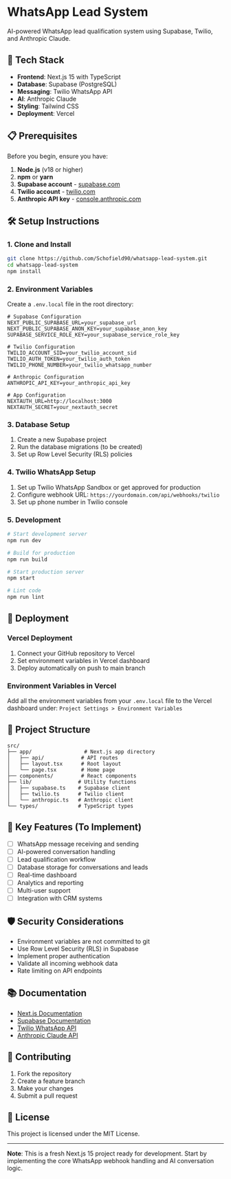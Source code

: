 # WhatsApp Lead System

AI-powered WhatsApp lead qualification system using Supabase, Twilio, and Anthropic Claude.

## 🚀 Tech Stack

- **Frontend**: Next.js 15 with TypeScript
- **Database**: Supabase (PostgreSQL)
- **Messaging**: Twilio WhatsApp API
- **AI**: Anthropic Claude
- **Styling**: Tailwind CSS
- **Deployment**: Vercel

## 📋 Prerequisites

Before you begin, ensure you have:

1. **Node.js** (v18 or higher)
2. **npm** or **yarn**
3. **Supabase account** - [supabase.com](https://supabase.com)
4. **Twilio account** - [twilio.com](https://twilio.com)
5. **Anthropic API key** - [console.anthropic.com](https://console.anthropic.com)

## 🛠️ Setup Instructions

### 1. Clone and Install

```bash
git clone https://github.com/Schofield90/whatsapp-lead-system.git
cd whatsapp-lead-system
npm install
```

### 2. Environment Variables

Create a `.env.local` file in the root directory:

```env
# Supabase Configuration
NEXT_PUBLIC_SUPABASE_URL=your_supabase_url
NEXT_PUBLIC_SUPABASE_ANON_KEY=your_supabase_anon_key
SUPABASE_SERVICE_ROLE_KEY=your_supabase_service_role_key

# Twilio Configuration
TWILIO_ACCOUNT_SID=your_twilio_account_sid
TWILIO_AUTH_TOKEN=your_twilio_auth_token
TWILIO_PHONE_NUMBER=your_twilio_whatsapp_number

# Anthropic Configuration
ANTHROPIC_API_KEY=your_anthropic_api_key

# App Configuration
NEXTAUTH_URL=http://localhost:3000
NEXTAUTH_SECRET=your_nextauth_secret
```

### 3. Database Setup

1. Create a new Supabase project
2. Run the database migrations (to be created)
3. Set up Row Level Security (RLS) policies

### 4. Twilio WhatsApp Setup

1. Set up Twilio WhatsApp Sandbox or get approved for production
2. Configure webhook URL: `https://yourdomain.com/api/webhooks/twilio`
3. Set up phone number in Twilio console

### 5. Development

```bash
# Start development server
npm run dev

# Build for production
npm run build

# Start production server
npm start

# Lint code
npm run lint
```

## 🚢 Deployment

### Vercel Deployment

1. Connect your GitHub repository to Vercel
2. Set environment variables in Vercel dashboard
3. Deploy automatically on push to main branch

### Environment Variables in Vercel

Add all the environment variables from your `.env.local` file to the Vercel dashboard under:
`Project Settings > Environment Variables`

## 📁 Project Structure

```
src/
├── app/                 # Next.js app directory
│   ├── api/            # API routes
│   ├── layout.tsx      # Root layout
│   └── page.tsx        # Home page
├── components/         # React components
├── lib/               # Utility functions
│   ├── supabase.ts    # Supabase client
│   ├── twilio.ts      # Twilio client
│   └── anthropic.ts   # Anthropic client
└── types/             # TypeScript types
```

## 🔧 Key Features (To Implement)

- [ ] WhatsApp message receiving and sending
- [ ] AI-powered conversation handling
- [ ] Lead qualification workflow
- [ ] Database storage for conversations and leads
- [ ] Real-time dashboard
- [ ] Analytics and reporting
- [ ] Multi-user support
- [ ] Integration with CRM systems

## 🛡️ Security Considerations

- Environment variables are not committed to git
- Use Row Level Security (RLS) in Supabase
- Implement proper authentication
- Validate all incoming webhook data
- Rate limiting on API endpoints

## 📚 Documentation

- [Next.js Documentation](https://nextjs.org/docs)
- [Supabase Documentation](https://supabase.com/docs)
- [Twilio WhatsApp API](https://www.twilio.com/docs/whatsapp)
- [Anthropic Claude API](https://docs.anthropic.com/)

## 🤝 Contributing

1. Fork the repository
2. Create a feature branch
3. Make your changes
4. Submit a pull request

## 📄 License

This project is licensed under the MIT License.

---

**Note**: This is a fresh Next.js 15 project ready for development. Start by implementing the core WhatsApp webhook handling and AI conversation logic.